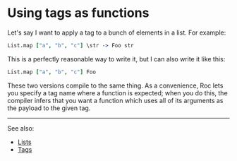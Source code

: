 # Using tags as functions

Let's say I want to apply a tag to a bunch of elements in a list. For example:

```coffee
List.map ["a", "b", "c"] \str -> Foo str
```

This is a perfectly reasonable way to write it, but I can also write it like this:

```coffee
List.map ["a", "b", "c"] Foo
``` 
These two versions compile to the same thing. As a convenience, Roc lets you specify a tag name where a function is expected; when you do this, the compiler infers that you want a function which uses all of its arguments as the payload to the given tag.

---

See also:
- [Lists](../lists.md)
- [Tags](../tags.md)